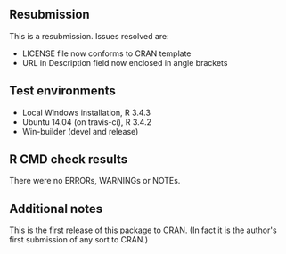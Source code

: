## Resubmission
This is a resubmission. Issues resolved are:
* LICENSE file now conforms to CRAN template
* URL in Description field now enclosed in angle brackets

## Test environments
* Local Windows installation, R 3.4.3
* Ubuntu 14.04 (on travis-ci), R 3.4.2
* Win-builder (devel and release)

## R CMD check results
There were no ERRORs, WARNINGs or NOTEs. 

## Additional notes
This is the first release of this package to CRAN. (In fact it is the author's first submission of any sort to CRAN.) 